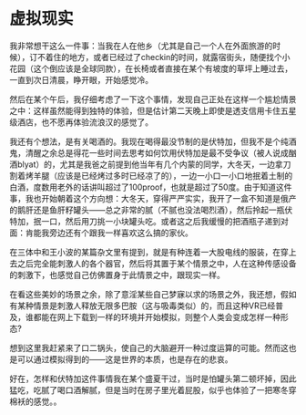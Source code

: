 # 虚拟现实

我非常想干这么一件事：当我在人在他乡（尤其是自己一个人在外面旅游的时候），订不着住的地方，或者已经过了checkin的时间，就露宿街头，随便找个小花园（这个倒应该是全球同款），在长椅或者直接在某个有坡度的草坪上睡过去，一直到次日清晨，睁开眼，开始感觉冷。

然后在某个午后，我仔细考虑了一下这个事情，发现自己正处在这样一个尴尬情景之中：这样虽然能得到独特的体验，但是估计第二天晚上即使是透支信用卡住五星级酒店，也不愿再体验流浪汉的感觉了。

我还有个想法，是有关喝酒的。我现在喝得最没节制的是伏特加，但我不是个纯酒鬼，清醒之余总是得花一些时间去思考如何饮用伏特加是最不受争议（被人说成酗酒blyat）的，尤其是我爸之前提到他当年有几个内蒙的同学，大冬天，一边拿刀割着烤羊腿（应该是已经烤过多时已经凉了的），一边一小口一小口地抿着土制的白酒，度数用老外的话讲叫超过了100proof，也就是超过了50度。由于知道这件事，我也开始朝着这个方向想：大冬天，穿得严严实实，我开了一盒不知道是俄产的鹅肝还是鱼肝籽罐头——总之非常的腻（不腻也没法喝烈酒），然后拎起一瓶伏特加，抿一口，然后用刀挑一小块罐头吃。或者这之后我缓慢的把酒瓶子递到对面：肯能我旁边还有个跟我一样喜欢这么搞的家伙。

在三体中和王小波的某篇杂文里有提到，就是有种连着一大股电线的服装，在穿上去之后完全能刺激人的各个器官，然后将其置于某个情景之中，人在这种传感设备的刺激下，也感觉自己仿佛置身于此情景之中，跟现实一样。

在看这些美妙的场景之余，除了意淫某些自己梦寐以求的场景之外，我还想，假如有某种情景是刺激人释放无限多巴胺（这与吸毒类似）的，而且这种VR已经普及，谁都能在网上下载到一样的环境并开始模拟，则整个人类会变成怎样一种形态?

想到这里我赶紧来了口二锅头，使自己的大脑避开一种过度运算的可能。然而这也是可以通过模拟得到的——这是世界的本质，也是存在的悲哀。

好在，怎样和伏特加这件事情我在某个盛夏干过，当时是怕罐头第二顿坏掉，因此猛吃，吃腻了喝口酒解腻，但是当时在房子里光着屁股，似乎也体验了一把寒冬穿棉袄的感觉。。
